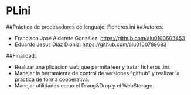PLini
=====
##Práctica de procesadores de lenguaje: Ficheros.ini
##Autores:
+ Francisco José Alderete González: https://github.com/alu0100603453
+ Eduardo Jesus Diaz Dioniz: https://github.com/alu0100789683

##Finalidad:
+ Realizar una plicacion web que permita leer y tratar ficheros .ini.
+ Manejar la herramienta de control de versiones "github" y realizar la practica de forma cooperativa.
+ Manejar utilidades como el Drang&Drop y el WebStorage.
